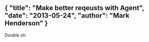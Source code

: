 {
	"title": "Make better reqeusts with Agent",
	"date": "2013-05-24",
	"author": "Mark Henderson"
}
---

Double oh